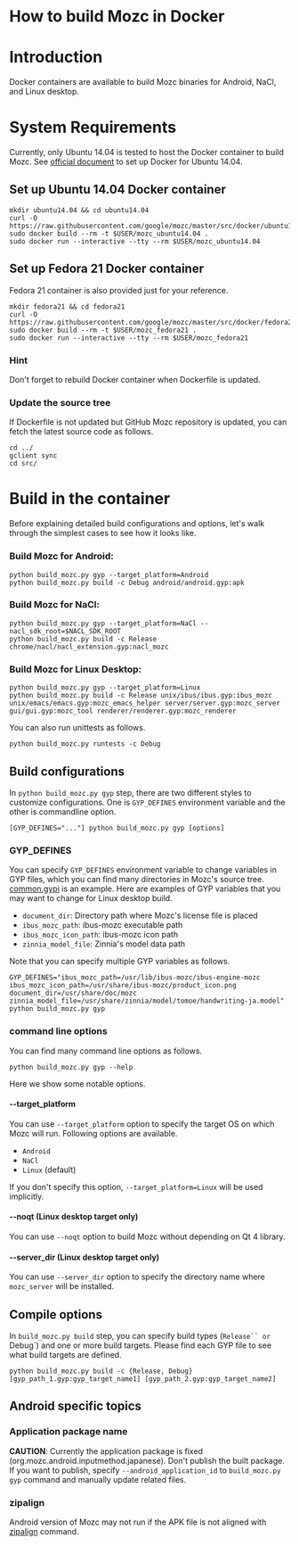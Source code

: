 How to build Mozc in Docker
===========================

# Introduction
Docker containers are available to build Mozc binaries for Android, NaCl, and Linux desktop.

# System Requirements
Currently, only Ubuntu 14.04 is tested to host the Docker container to build Mozc. See [official document](http://docs.docker.com/installation/ubuntulinux/#ubuntu-trusty-1404-lts-64-bit) to set up Docker for Ubuntu 14.04.

## Set up Ubuntu 14.04 Docker container

```
mkdir ubuntu14.04 && cd ubuntu14.04
curl -O https://raw.githubusercontent.com/google/mozc/master/src/docker/ubuntu14.04/Dockerfile
sudo docker build --rm -t $USER/mozc_ubuntu14.04 .
sudo docker run --interactive --tty --rm $USER/mozc_ubuntu14.04
```

## Set up Fedora 21 Docker container
Fedora 21 container is also provided just for your reference.

```
mkdir fedora21 && cd fedora21
curl -O https://raw.githubusercontent.com/google/mozc/master/src/docker/fedora21/Dockerfile
sudo docker build --rm -t $USER/mozc_fedora21 .
sudo docker run --interactive --tty --rm $USER/mozc_fedora21
```

### Hint
Don't forget to rebuild Docker container when Dockerfile is updated.

### Update the source tree
If Dockerfile is not updated but GitHub Mozc repository is updated, you can fetch the latest source code as follows.

```
cd ../
gclient sync
cd src/
```

# Build in the container
Before explaining detailed build configurations and options, let's walk through the simplest cases to see how it looks like.

### Build Mozc for Android:

```
python build_mozc.py gyp --target_platform=Android
python build_mozc.py build -c Debug android/android.gyp:apk
```

### Build Mozc for NaCl:

```
python build_mozc.py gyp --target_platform=NaCl --nacl_sdk_root=$NACL_SDK_ROOT
python build_mozc.py build -c Release chrome/nacl/nacl_extension.gyp:nacl_mozc
```

### Build Mozc for Linux Desktop:

```
python build_mozc.py gyp --target_platform=Linux
python build_mozc.py build -c Release unix/ibus/ibus.gyp:ibus_mozc unix/emacs/emacs.gyp:mozc_emacs_helper server/server.gyp:mozc_server gui/gui.gyp:mozc_tool renderer/renderer.gyp:mozc_renderer
```

You can also run unittests as follows.

```
python build_mozc.py runtests -c Debug
```

## Build configurations
In `python build_mozc.py gyp` step, there are two different styles to customize configurations.  One is `GYP_DEFINES` environment variable and the other is commandline option.

```
[GYP_DEFINES="..."] python build_mozc.py gyp [options]
```

### GYP_DEFINES
You can specify `GYP_DEFINES` environment variable to change variables in GYP files, which you can find many directories in Mozc's source tree.  [common.gypi](../src/gyp/common.gypi) is an example.
Here are examples of GYP variables that you may want to change for Linux desktop build.

  * `document_dir`: Directory path where Mozc's license file is placed
  * `ibus_mozc_path`: ibus-mozc executable path
  * `ibus_mozc_icon_path`: ibus-mozc icon path
  * `zinnia_model_file`: Zinnia's model data path

Note that you can specify multiple GYP variables as follows.

```
GYP_DEFINES="ibus_mozc_path=/usr/lib/ibus-mozc/ibus-engine-mozc ibus_mozc_icon_path=/usr/share/ibus-mozc/product_icon.png document_dir=/usr/share/doc/mozc zinnia_model_file=/usr/share/zinnia/model/tomoe/handwriting-ja.model" python build_mozc.py gyp
```

### command line options
You can find many command line options as follows.  
```
python build_mozc.py gyp --help
```
Here we show some notable options.

#### --target_platform
You can use `--target_platform` option to specify the target OS on which Mozc will run.  Following options are available.

  * `Android`
  * `NaCl`
  * `Linux` (default)

If you don't specify this option, `--target_platform=Linux` will be used implicitly.

#### --noqt (Linux desktop target only)
You can use `--noqt` option to build Mozc without depending on Qt 4 library.

#### --server_dir (Linux desktop target only)
You can use `--server_dir` option to specify the directory name where `mozc_server` will be installed.

## Compile options
In `build_mozc.py build` step, you can specify build types (`Release`` or `Debug`) and one or more build targets.  Please find each GYP file to see what build targets are defined.

```
python build_mozc.py build -c {Release, Debug} [gyp_path_1.gyp:gyp_target_name1] [gyp_path_2.gyp:gyp_target_name2] 
```

## Android specific topics

### Application package name

**CAUTION**: Currently the application package is fixed (org.mozc.android.inputmethod.japanese). Don't publish the built package. If you want to publish, specify `--android_application_id` to `build_mozc.py gyp` command and manually update related files.

### zipalign

Android version of Mozc may not run if the APK file is not aligned with [zipalign](https://developer.android.com/tools/help/zipalign.html) command.
